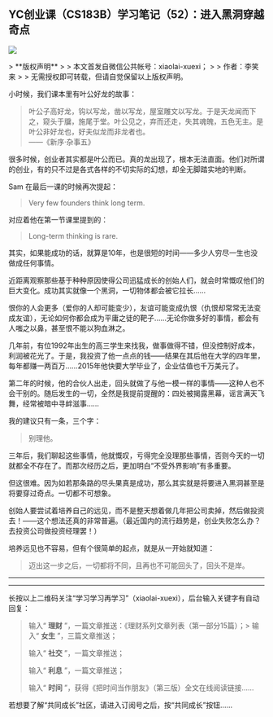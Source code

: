 ## YC创业课（CS183B）学习笔记（52）：进入黑洞穿越奇点
 ![](http://mmbiz.qpic.cn/mmbiz/BDcu2rMySicpDY3vEBuDD2vNIdGpN2H2P1ymhpDIHPQvxF71b0yPib0ia3Ra5EDpEfyVRp0hlXZuKDwKMzAGiaicr7g/640?wx_fmt=jpeg&wxfrom=5)
<head><meta http-equiv="Content-Type" content="text/html; charset=utf-8"></head>
> **版权声明**
> 
> 本文首发自微信公共帐号：xiaolai-xuexi；
> 
> 作者：李笑来
> 
> 无需授权即可转载，但请自觉保留以上版权声明。

小时候，我们课本里有叶公好龙的故事：

> 叶公子高好龙，钩以写龙，凿以写龙，屋室雕文以写龙。于是天龙闻而下之，窥头于牖，施尾于堂。叶公见之，弃而还走，失其魂魄，五色无主。是叶公非好龙也，好夫似龙而非龙者也。  
> ——《新序·杂事五》

很多时候，创业者其实都是叶公而已。真的龙出现了，根本无法直面。他们对所谓的创业，有的只不过是各式各样的不切实际的幻想，却全无脚踏实地的判断。

Sam 在最后一课的时候再次提起：

> Very few founders think long term.

对应着他在第一节课里提到的：

> Long-term thinking is rare.

其实，如果能成功的话，就算是10年，也是很短的时间——多少人穷尽一生也没做成任何事情。

近距离观察那些基于种种原因使得公司迅猛成长的创始人们，就会时常慨叹他们的巨大变化。成功其实就像一个黑洞，一切物体都会被它拉长……



恨你的人会更多（爱你的人却可能变少），友谊可能变成仇恨（仇恨却常常无法变成友谊），无论如何你都会成为平庸之徒的靶子……无论你做多好的事情，都会有人嗤之以鼻，甚至恨不能以狗血淋之。

几年前，有位1992年出生的高三学生来找我，做事做得不错，但没控制好成本，利润被花光了。于是，我投资了他一点点的钱——结果在其后他在大学的四年里，每年都赚一两百万……2015年他快要大学毕业了，企业估值也千万美元了。

第二年的时候，他的合伙人出走，回头就做了与他一模一样的事情——这种人也不会干别的。随后发生的一切，全然是我提前提醒的：四处被揭露黑幕，谣言满天飞舞，经常被暗中寻衅滋事……

我的建议只有一条，三个字：

> 别理他。

三年后，我们聊起这些事情，他就慨叹，亏得完全没理那些事情，否则今天的一切就都全不存在了。而那次经历之后，更加明白“不受外界影响”有多重要。

但这很难。因为如若那条路的尽头果真是成功，那么其实就是将要进入黑洞甚至是将要穿过奇点。一切都不可想象。

创始人要尝试着培养自己的远见，而不是整天想着做几年把公司卖掉，然后做投资去！——这个想法还真的非常普遍。（最近国内的流行趋势是，创业失败怎么办？去投资公司做投资经理罢！）

培养远见也不容易，但有个很简单的起点，就是从一开始就知道：

> 迈出这一步之后，一切都将不同，且再也不可能回头了，回头不是岸。

* * *



* * *

长按以上二维码关注“学习学习再学习”（xiaolai-xuexi），后台输入关键字有自动回复：

> 输入“ **理财** ”，一篇文章推送：《理财系列文章列表（第一部分15篇）；> 输入“ **女生** ”，三篇文章推送；
> 
> 输入“ **社交** ”，一篇文章推送；
> 
> 输入“ **利息** ”，一篇文章推送；
> 
> 输入“ **时间** ”，获得《把时间当作朋友》（第三版）全文在线阅读链接……

若想要了解“共同成长”社区，请进入订阅号之后，按“共同成长”按钮……



